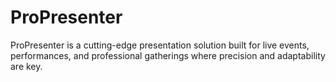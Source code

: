 # ProPresenter
ProPresenter is a cutting-edge presentation solution built for live events, performances, and professional gatherings where precision and adaptability are key.

